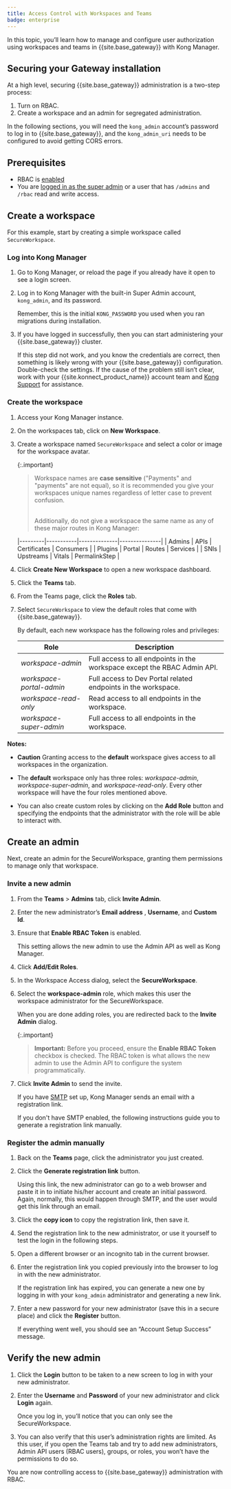 ```yaml
---
title: Access Control with Workspaces and Teams
badge: enterprise
---
```


In this topic, you’ll learn how to manage and configure user authorization using workspaces and teams in {{site.base_gateway}} with Kong Manager.

## Securing your Gateway installation

At a high level, securing {{site.base_gateway}} administration is a two-step process:

1. Turn on RBAC.
2. Create a workspace and an admin for segregated administration.

In the following sections, you will need the `kong_admin` account’s password to log in to {{site.base_gateway}}, and the `kong_admin_uri` needs to be configured to avoid getting CORS errors.

## Prerequisites

* RBAC is [enabled](/gateway/{{page.kong_version}}/kong-manager/auth/rbac/enable/)
* You are [logged in as the super admin](/gateway/{{page.kong_version}}/kong-manager/auth/super-admin/)
or a user that has `/admins` and `/rbac` read and write access.

## Create a workspace

For this example, start by creating a simple workspace called `SecureWorkspace`.

### Log into Kong Manager

1. Go to Kong Manager, or reload the page if you already have it open to see a login screen.
2. Log in to Kong Manager with the built-in Super Admin account, `kong_admin`, and its password.

    Remember, this is the initial `KONG_PASSWORD` you used when you ran migrations during installation.

3. If you have logged in successfully, then you can start administering your {{site.base_gateway}} cluster.

    If this step did not work, and you know the credentials are correct, then something is likely wrong with your {{site.base_gateway}} configuration. Double-check the settings. If the cause of the problem still isn’t clear, work with your {{site.konnect_product_name}} account team and [Kong Support](https://support.konghq.com/) for assistance.

### Create the workspace

1. Access your Kong Manager instance.
2. On the workspaces tab, click on **New Workspace**.
3. Create a workspace named `SecureWorkspace` and select a color or image for the workspace avatar.

    {:.important}
    > Workspace names are **case sensitive** ("Payments" and "payments" are not equal), so it is recommended you give your workspaces unique names regardless of letter case to prevent confusion.
    >
    > <br>
    > Additionally, do not give a workspace the same name as any of these major routes in Kong Manager:
    >
    |---------|-----------|--------------|---------------|
    | Admins  | APIs      | Certificates | Consumers     |
    | Plugins | Portal    | Routes       | Services      |
    | SNIs    | Upstreams | Vitals       | PermalinkStep |

4. Click **Create New Workspace** to open a new workspace dashboard.
5. Click the **Teams** tab.
6. From the Teams page, click the **Roles** tab.
7. Select `SecureWorkspace` to view the default roles that come with {{site.base_gateway}}.

    By default, each new workspace has the following roles and privileges:

    | Role                     | Description                                                                                  |
    |--------------------------|----------------------------------------------------------------------------------------------|
    | *workspace-admin*        | Full access to all endpoints in the workspace except the RBAC Admin API. |
    | *workspace-portal-admin* | Full access to Dev Portal related endpoints in the workspace. |
    | *workspace-read-only*    | Read access to all endpoints in the workspace. |
    | *workspace-super-admin*  | Full access to all endpoints in the workspace. |

**Notes:**

* **Caution** Granting access to the **default** workspace gives access to all workspaces in the organization.

* The **default** workspace only has three roles: *workspace-admin*, *workspace-super-admin*, and *workspace-read-only*. Every other workspace will have the four roles mentioned above.

* You can also create custom roles by clicking on the **Add Role** button and specifying the endpoints that the administrator with the role will be able to interact with.

## Create an admin

Next, create an admin for the SecureWorkspace, granting them permissions to manage only that workspace.

### Invite a new admin

1. From the **Teams** > **Admins** tab, click **Invite Admin**.
2. Enter the new administrator’s **Email address** , **Username**, and **Custom Id**.
3. Ensure that **Enable RBAC Token** is enabled.

    This setting allows the new admin to use the Admin API as well as Kong Manager.

4. Click **Add/Edit Roles**.
5. In the Workspace Access dialog, select the **SecureWorkspace**.
6. Select the **workspace-admin** role, which makes this user the workspace administrator for the SecureWorkspace.

    When you are done adding roles, you are redirected back to the **Invite Admin** dialog.

    {:.important}
    > **Important:** Before you proceed, ensure the **Enable RBAC Token** checkbox is checked. The RBAC token is what allows the new admin to use the Admin API to configure the system programmatically.

7. Click **Invite Admin** to send the invite.

    If you have [SMTP](/gateway/{{page.kong_version}}/kong-manager/configuring-to-send-email/) set up, Kong Manager sends an email with a registration link.

    If you don't have SMTP enabled, the following instructions guide you to generate a registration link manually.

### Register the admin manually

1. Back on the **Teams** page, click the administrator you just created.
2. Click the **Generate registration link** button.

    Using this link, the new administrator can go to a web browser and paste it in to initiate his/her account and create an initial password. Again, normally, this would happen through SMTP, and the user would get this link through an email.

3. Click the **copy icon** to copy the registration link, then save it.

4. Send the registration link to the new administrator, or use it yourself to test the login in the following steps.

5. Open a different browser or an incognito tab in the current browser.
6. Enter the registration link you copied previously into the browser to log in with the new administrator.

    If the registration link has expired, you can generate a new one by logging in with your `kong_admin` administrator and generating a new link.

7. Enter a new password for your new administrator (save this in a secure place) and click the **Register** button.

    If everything went well, you should see an “Account Setup Success” message.

## Verify the new admin

1. Click the **Login** button to be taken to a new screen to log in with your new administrator.
2. Enter the **Username** and **Password** of your new administrator and click **Login** again.

    Once you log in, you’ll notice that you can only see the SecureWorkspace.

3. You can also verify that this user’s administration rights are limited. As this user, if you open the Teams tab and try to add new administrators, Admin API users (RBAC users), groups, or roles, you won’t have the permissions to do so.

You are now controlling access to {{site.base_gateway}} administration with RBAC.
